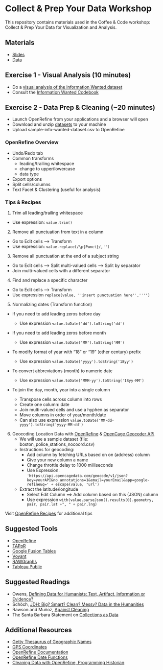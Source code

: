 # Collect & Prep Your Data Workshop

This repository contains materials used in the Coffee & Code workshop: Collect & Prep Your Data for Visualization and Analysis.

## Materials

- [Slides](/data-prep/data-workshop.pdf)
- [Data](/data-prep/data)

## Exercise 1 - Visual Analysis (10 minutes)

- Do a [visual analysis of the Information Wanted dataset](https://dataverse.harvard.edu/dataset.xhtml?persistentId=doi:10.7910/DVN/UNJU3N)
- Consult the [Information Wanted Codebook](/data-prep/info_wanted_codebook.odt)

## Exercise 2 - Data Prep & Cleaning (~20 minutes)

- Launch OpenRefine from your applications and a browser will open
- Download and unzip [datasets](/data-prep/data) to your machine
- Upload sample-info-wanted-dataset.csv to OpenRefine

### OpenRefine Overview 
  - Undo/Redo tab
  - Common transforms
	- leading/trailing whitespace
	- change to upper/lowercase
	- data type
  - Export options
  - Split cells/columns
  - Text Facet & Clustering (useful for analysis)

### Tips & Recipes
1. Trim all leading/trailing whitespace 
  - Use expression: `value.trim()`

2. Remove all punctuation from text in a column
  - Go to Edit cells —> Transform
  - Use expression: `value.replace(/\p{Punct}/,'')`

3. Remove all punctuation at the end of a subject string
  - Go to Edit cells —> Split multi-valued cells —> Split by separator
  - Join multi-valued cells with a different separator
 
4. Find and replace a specific character
  - Go to Edit cells —> Transform
  - Use expression `replace(value, ''insert punctuation here'','''')`

5. Normalizing dates (Transform function)
- If you need to add leading zeros before day
  - Use expression `value.toDate('dd').toString('dd')`
  
- If you need to add leading zeros before month
  - Use expression `value.toDate('MM').toString('MM')`
  
- To modify format of year with “18” or “19” (other century) prefix
  - Use expression `value.toDate('yyyy').toString('18yy')`
  
- To convert abbreviations (month) to numeric date
  - Use expression `value.toDate('MMM-yy').toString('18yy-MM')`
  
- To join the day, month, year into a single column
  - Transpose cells across column into rows
  - Create one column: date
  - Join multi-valued cells and use a hyphen as separator
  - Move columns in order of year/month/date
   - Can also use expression `value.toDate('MM-dd-yyyy').toString('yyyy-MM-dd')`

6. Geocoding Location Data with [OpenRefine](http://openrefine.org/) & [OpenCage Geocoder API](https://opencagedata.com/)
    - We will use a sample dataset (file: boston_police_stations_nocoord.csv)
    - Instructions for geocoding:
      - Add column by fetching URLs based on on (address) column
      - Give your new column a name
      - Change throttle delay to 1000 milliseconds
      - Use Expression:
`'https://api.opencagedata.com/geocode/v1/json?key=yourAPI&no_annotations=1&email=yourEmail&app=google-refine&q=' + escape(value, 'url')`
    - Extract the latitude/longitude
      - Select Edit Column ==> Add column based on this (JSON) column
      - Use expression `with(value.parseJson().results[0].geometry, pair, pair.lat +", " + pair.lng)`

Visit [OpenRefine Recipes](https://github.com/OpenRefine/OpenRefine/wiki/Recipes) for additional tips

## Suggested Tools
- [OpenRefine](http://openrefine.org/)
- [TAPoR](http://tapor.ca/home)
- [Google Fusion Tables](https://sites.google.com/site/fusiontablestalks/)
- [Voyant](https://voyant-tools.org/)
- [RAWGraphs](https://rawgraphs.io/)
- [Tableau Public](https://public.tableau.com/en-us/s/)

## Suggested Readings

- Owens, [Defining Data for Humanists: Text, Artifact, Information or Evidence?](http://journalofdigitalhumanities.org/1-1/defining-data-for-humanists-by-trevor-owens/)
- Schöch, [JDH: Big? Smart? Clean? Messy? Data in the Humanities](http://journalofdigitalhumanities.org/2-3/big-smart-clean-messy-data-in-the-humanities)
- Rawson and Muñoz, [Against Cleaning](http://curatingmenus.org/articles/against-cleaning)
- The Santa Barbara Statement on [Collections as Data](https://collectionsasdata.github.io/statement/)

## Additional Resources
- [Getty Thesaurus of Geographic Names](http://www.getty.edu/research/tools/vocabularies/tgn/)
- [GPS Coordinates](https://www.gps-coordinates.net/) 
- [OpenRefine Documentation](https://github.com/OpenRefine/OpenRefine/wiki/Documentation-For-Users)
- [OpenRefine Date Functions](https://github.com/OpenRefine/OpenRefine/wiki/GREL-Date-Functions )
- [Cleaning Data with OpenRefine, Programming Historian](http://programminghistorian.org/lessons/cleaning-data-with-openrefine)
